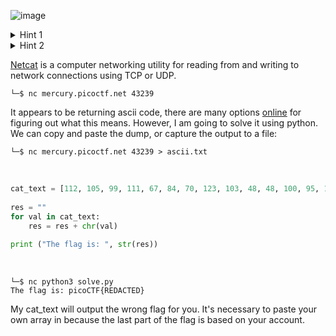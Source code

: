 ![image](https://github.com/jowp-code/ctf/assets/121969489/43341a8e-1d86-473c-b2e1-e86d26167e03)

<details>
  <summary>Hint 1</summary>

  You can practice using netcat with this picoGym problem: <a href="https://play.picoctf.org/practice/challenge/34">what's a netcat?</a>

</details>

<details>
  <summary>Hint 2</summary>

  You can practice reading and writing ASCII with this picoGym problem: <a href="https://play.picoctf.org/practice/challenge/22">Let's Warm Up</a>

</details>

<a href="https://www.google.com/url?sa=t&rct=j&q=&esrc=s&source=web&cd=&cad=rja&uact=8&ved=2ahUKEwj346HO26yAAxWzk4kEHY0TAikQFnoECCgQAQ&url=https%3A%2F%2Fen.wikipedia.org%2Fwiki%2FNetcat&usg=AOvVaw2WTHEUvlGpAAbOQfmQLYBj&opi=89978449">Netcat</a> is a computer networking utility for reading from and writing to network connections using TCP or UDP.

```shell
└─$ nc mercury.picoctf.net 43239
```
It appears to be returning ascii code, there are many options <a href="https://www.duplichecker.com/ascii-to-text.php">online</a> for figuring out what this means. However, I am going to solve it using python. We can copy and paste the dump, or capture the output to a file:

```shell
└─$ nc mercury.picoctf.net 43239 > ascii.txt
```
<br>

```Python
cat_text = [112, 105, 99, 111, 67, 84, 70, 123, 103, 48, 48, 100, 95, 107, 49, 116, 116, 121, 33, 95, 110, 49, 99, 51, 95, 107, 49, 116, 116, 121, 33, 95, 55, 99, 48, 56, 50, 49, 102, 53, 125, 10]
 
res = ""
for val in cat_text:
    res = res + chr(val)
 
print ("The flag is: ", str(res))
```
<br>

```shell
└─$ nc python3 solve.py
The flag is: picoCTF{REDACTED}
```
My cat_text will output the wrong flag for you. It's necessary to paste your own array in because the last part of the flag is based on your account.
